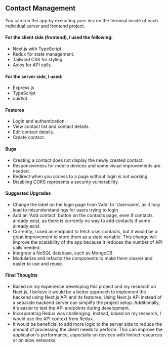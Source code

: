 ## Contact Management
You can run the app by executing `yarn dev` on the terminal inside of each individual server and frontend project.

#### For the client side (frontend), I used the following:

- Next.js with TypeScript.
- Redux for state management.
- Tailwind CSS for styling.
- Axios for API calls.

#### For the server side, I used:

- Express.js
- TypeScript
- uuidv4

#### Features

- Login and authentication.
- View contact list and contact details.
- Edit contact details.
- Create contact.

#### Bugs

- Creating a contact does not display the newly created contact.
- Responsiveness for mobile devices and some visual improvements are needed.
- Redirect when you access to a page without login is not working.
- Disabling CORS represents a security vulnerability.

#### Suggested Upgrades

- Change the label on the login page from 'Add' to 'Username', as it may lead to misunderstandings for users trying to login.
- Add an 'Add contact' button on the contacts page, even if contacts already exist, as there is currently no way to add contacts if some already exist.
- Currently, I used an endpoint to fetch user contacts, but it would be a great improvement to store them as a state variable. This change will improve the scalability of the app because it reduces the number of API calls needed.
- Integrate a NoSQL database, such as MongoDB.
- Modularize and refactor the components to make them clearer and easier to use and reuse.

#### Final Thoughts
- Based on my experience developing this project and my research on Next.js, I believe it would be a better approach to implement the backend using Next.js API and its features. Using Next.js API instead of a separate backend server can simplify the project setup. Additionally, it's easier to test the API endpoints during development.
- Incorporating Redux was challenging. Instead, based on my research, I would use the API context from Redux. 
- It would be beneficial to add more logic to the server side to reduce the amount of processing the client needs to perform. This can improve the application's performance, especially on devices with limited resources or on slow networks. 